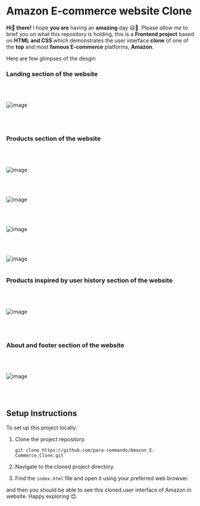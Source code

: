 # Amazon E-commerce website Clone

**Hi👋 there!** I hope **you are** having an **amazing** day 😃🌻. Please *allow me* to brief you on what this repository is holding, this is a **Frontend project** based on **HTML and CSS** which demonstrates the user interface **clone** of one of the **top** and most **famous E-commerce** platforms, **Amazon**.

Here are few glimpses of the desgin

### Landing section of the website

<br />
<br />

![image](https://github.com/para-commando/Amazon_E-Commerce_Clone/assets/123434846/62a221dc-84c0-4826-8a66-6f70302440fa)

<br />
<br />


### Products section of the website
<br />
<br />

![image](https://github.com/para-commando/Amazon_E-Commerce_Clone/assets/123434846/99576205-f42e-4e48-939a-1cef25eca914)

<br />
<br />


![image](https://github.com/para-commando/Amazon_E-Commerce_Clone/assets/123434846/3bea3a9d-d9a1-47ed-9eb8-43491c84dd80)

<br />
<br />

![image](https://github.com/para-commando/Amazon_E-Commerce_Clone/assets/123434846/18401c9f-fa93-448e-9e65-846c033deb2e)

<br />
<br />

![image](https://github.com/para-commando/Amazon_E-Commerce_Clone/assets/123434846/c7ef26ef-85b3-4e54-bd0a-e946f33f990c)
<br />
<br />

### Products inspired by user history section of the website
<br />
<br />

![image](https://github.com/para-commando/Amazon_E-Commerce_Clone/assets/123434846/ae2d9ba9-fcfd-4344-bafd-b146abcff018)

<br />
<br />



### About and footer section of the website

<br />
<br />

![image](https://github.com/para-commando/Amazon_E-Commerce_Clone/assets/123434846/c392bcff-e4c4-4340-b427-974f74206d78)

<br />
<br />

## Setup Instructions


To set up this project locally:

1. Clone the project repository.
   ```
   git clone https://github.com/para-commando/Amazon_E-Commerce_Clone.git
   ```

2. Navigate to the cloned project directory.

3. Find the `index.html` file and open it using your preferred web browser.

and then you should be able to see this cloned user interface of Amazon.in website. Happy exploring 😊.
